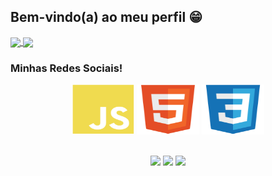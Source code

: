 ## Bem-vindo(a) ao meu perfil 😁
    
<a href="https://github.com/anuraghazra/github-readme-stats">
  <img height=200 align="center" src="https://github-readme-stats.vercel.app/api?username=JosueCosta2023" />
</a>
<a href="https://github.com/anuraghazra/convoychat">
  <img height=200 align="center" src="https://github-readme-stats.vercel.app/api/top-langs?username=JosueCosta2023&layout=compact&langs_count=8&card_width=270" />
</a>
 
### Minhas Redes Sociais!
<div align="center">
  <div style="margin-botton:30px;">
    <img align="center" alt="Js" height="80" width="100" src="https://raw.githubusercontent.com/devicons/devicon/master/icons/javascript/javascript-plain.svg ">
  <img align="center" alt="HTML" height="80" width="100" src="https://raw.githubusercontent.com/devicons/devicon/master/icons/html5/html5-original.svg ">
  <img align="center" alt="CSS" height="80" width="100" src="https://raw.githubusercontent.com/devicons/devicon/master/icons/css3/css3-original.svg ">
  </div>

  <br>
  <br>
 <a href="https://discord.com/channels/@me" target="_blank"><img src="https://img.shields.io/badge/Discord-7289DA?style=for-the-badge&logo= discord&logoColor=white" target="_blank" height="30"></a>
  <a href = "mailto:contato_josuecosta@hotmail.com"><img src="https://img.shields.io/badge/-Gmail-%23333?style=for-the-badge&logo=gmail&logoColor=white" alvo ="_blank" height="30"></a>
  <a href="https://www.linkedin.com/in/josue-ocanha-costa-09b9a4166/" target="_blank"><img src="https://img.shields.io/badge/-LinkedIn-%230077B5?style= for-the-badge&logo=linkedin&logoColor=white" target="_blank" height="30"></a>

</div>

